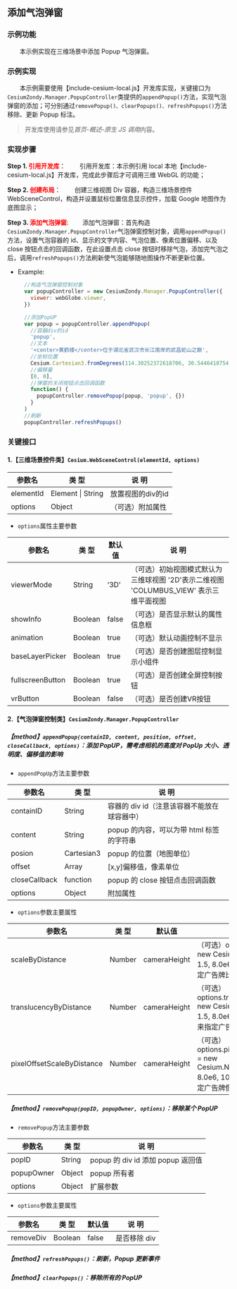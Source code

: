 ## 添加气泡弹窗

### 示例功能

&ensp;&ensp;&ensp;&ensp;本示例实现在三维场景中添加 Popup 气泡弹窗。

### 示例实现

&ensp;&ensp;&ensp;&ensp;本示例需要使用【include-cesium-local.js】开发库实现，关键接口为`CesiumZondy.Manager.PopupController`类提供的`appendPopup()`方法，实现气泡弹窗的添加；可分别通过`removePopup()、clearPopups()、refreshPopups()`方法移除、更新 Popup 标注。

> 开发库使用请参见*首页-概述-原生 JS 调用*内容。

### 实现步骤

**Step 1. <font color=red>引用开发库</font>**：
&ensp;&ensp;&ensp;&ensp;引用开发库：本示例引用 local 本地【include-cesium-local.js】开发库，完成此步骤后才可调用三维 WebGL 的功能；

**Step 2. <font color=red>创建布局</font>**：
&ensp;&ensp;&ensp;&ensp;创建三维视图 Div 容器，构造三维场景控件 WebSceneControl，构造并设置鼠标位置信息显示控件，加载 Google 地图作为底图显示；

**Step 3. <font color=red>添加气泡弹窗</font>**:
&ensp;&ensp;&ensp;&ensp;添加气泡弹窗：首先构造`CesiumZondy.Manager.PopupController`气泡弹窗控制对象，调用`appendPopup()`方法，设置气泡容器的 id、显示的文字内容、气泡位置、像素位置偏移、以及 close 按钮点击的回调函数，在此设置点击 close 按钮时移除气泡，添加完气泡之后，调用`refreshPopups()`方法刷新使气泡能够随地图操作不断更新位置。

- Example:

  ```javascript
    //构造气泡弹窗控制对象
    var popupController = new CesiumZondy.Manager.PopupController({
      viewer: webGlobe.viewer,
    })

    //添加PopUP
    var popup = popupController.appendPopup(
      //容器div的id
      'popup',
      //文本
      '<center>黄鹤楼</center>位于湖北省武汉市长江南岸的武昌蛇山之巅',
      //坐标位置
      Cesium.Cartesian3.fromDegrees(114.30252372618706, 30.544641875459394),
      //偏移量
      [0, 0],
      //弹窗的关闭按钮点击回调函数
      function() {
        popupController.removePopup(popup, 'popup', {})
      }
    )
    //刷新
    popupController.refreshPopups()
  ```

### 关键接口

#### 1.【三维场景控件类】`Cesium.WebSceneControl(elementId, options)`

| 参数名    | 类 型             | 说 明             |
| --------- | ----------------- | ----------------- |
| elementId | Element \| String | 放置视图的div的id |
| options   | Object            | （可选）附加属性  |

* `options`属性主要参数

| 参数名           | 类 型   | 默认值 | 说 明                                                        |
| ---------------- | ------- | -------- | ------------------------------------------------------------ |
| viewerMode       | String  | ‘3D’   | （可选）初始视图模式默认为三维球视图 '2D'表示二维视图 'COLUMBUS_VIEW' 表示三维平面视图 |
| showInfo         | Boolean | false  | （可选）是否显示默认的属性信息框                             |
| animation        | Boolean | true   | （可选）默认动画控制不显示                                   |
| baseLayerPicker  | Boolean | true   | （可选）是否创建图层控制显示小组件                           |
| fullscreenButton | Boolean | true   | （可选）是否创建全屏控制按钮                                 |
| vrButton         | Boolean | false  | （可选）是否创建VR按钮                                       |

#### 2.【气泡弹窗控制类】`CesiumZondy.Manager.PopupController`

##### 【method】`appendPopup(containID, content, position, offset, closeCallback, options)`：添加 PopUP，需考虑相机的高度对 PopUp 大小、透明度、偏移值的影响

- `appendPopUp`方法主要参数

| 参数名        | 类 型      | 说 明                                       |
| ------------- | ---------- | ------------------------------------------- |
| containID     | String     | 容器的 div id（注意该容器不能放在球容器中） |
| content       | String     | popup 的内容，可以为带 html 标签的字符串    |
| posion        | Cartesian3 | popup 的位置（地图单位）                    |
| offset        | Array      | [x,y]偏移值，像素单位                       |
| closeCallback | function   | popup 的 close 按钮点击回调函数             |
| options       | Object     | 附加属性                                    |

- `options`参数主要属性

| 参数名                     | 类 型  | 默认值       | 说 明                                                                                                                               |
| -------------------------- | ------ | ------------ | ----------------------------------------------------------------------------------------------------------------------------------- |
| scaleByDistance            | Number | cameraHeight | （可选）options.scaleByDistance = new Cesium.NearFarScalar(1.5e2, 1.5, 8.0e6, 0.0) 基于距摄像机距离指定广告牌比例                   |
| translucencyByDistance     | Number | cameraHeight | （可选）options.translucencyByDistance = new Cesium.NearFarScalar(1.5e2, 1.5, 8.0e6, 0.0) 基于距摄像机的距离来指定广告牌的透明度    |
| pixelOffsetScaleByDistance | Number | cameraHeight | （可选）options.pixelOffsetScaleByDistance = new Cesium.NearFarScalar(1.5e2, 0.0, 8.0e6, 10.0) 基于距摄像机的距离指定广告牌像素偏移 |

##### 【method】`removePopup(popID, popupOwner, options)`：移除某个 PopUP

- `removePopup`方法主要参数

| 参数名     | 类 型  | 说 明                             |
| ---------- | ------ | --------------------------------- |
| popID      | String | popup 的 div id 添加 popup 返回值 |
| popupOwner | Object | popup 所有者                      |
| options    | Object | 扩展参数                          |

- `options`参数主要属性

| 参数名    | 类 型   | 默认值 | 说 明        |
| --------- | ------- | ------ | ------------ |
| removeDiv | Boolean | false  | 是否移除 div |

##### 【method】`refreshPopups()`：刷新，Popup 更新事件

##### 【method】`clearPopups()`：移除所有的 PopUP
